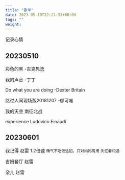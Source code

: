 ```yaml
---
title: "歌单"
date: 2023-05-10T22:21:33+08:00
tags: ""
weight: 
---
```


记录心情

## 20230510 

彩色的黑 -吉克隽逸

我的声音 -丁丁

Do what you are doing -Dexter Britain

路过人间现场版20181207 -郁可唯

我的天空 南征北战

experience Ludovico Einaudi

## 20230601

我记得 赵雷 1.2倍速  `赌气不吃饭这招，只对妈妈有用` `失忆着相遇`

吉姆餐厅 赵雷

朵儿 赵雷 